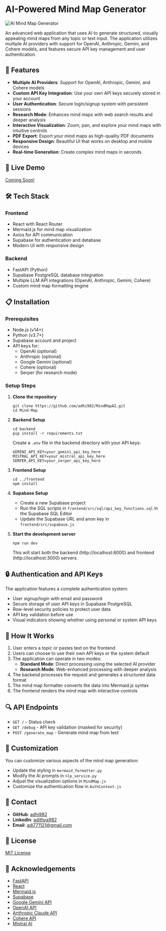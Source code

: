# AI-Powered Mind Map Generator

![AI Mind Map Generator](https://via.placeholder.com/800x400?text=AI+Mind+Map+Generator)

An advanced web application that uses AI to generate structured, visually appealing mind maps from any topic or text input. The application utilizes multiple AI providers with support for OpenAI, Anthropic, Gemini, and Cohere models, and features secure API key management and user authentication.

## 🌟 Features

- **Multiple AI Providers**: Support for OpenAI, Anthropic, Gemini, and Cohere models
- **Custom API Key Integration**: Use your own API keys securely stored in your account
- **User Authentication**: Secure login/signup system with persistent sessions
- **Research Mode**: Enhances mind maps with web search results and deeper analysis
- **Interactive Visualization**: Zoom, pan, and explore your mind maps with intuitive controls
- **PDF Export**: Export your mind maps as high-quality PDF documents
- **Responsive Design**: Beautiful UI that works on desktop and mobile devices
- **Real-time Generation**: Create complex mind maps in seconds

## 🚀 Live Demo

[Coming Soon!](#)

## 🛠️ Tech Stack

### Frontend
- React with React Router
- Mermaid.js for mind map visualization
- Axios for API communication
- Supabase for authentication and database
- Modern UI with responsive design

### Backend
- FastAPI (Python)
- Supabase PostgreSQL database integration
- Multiple LLM API integrations (OpenAI, Anthropic, Gemini, Cohere)
- Custom mind map formatting engine

## 📋 Installation

### Prerequisites
- Node.js (v14+)
- Python (v3.7+)
- Supabase account and project
- API keys for:
  - OpenAI (optional)
  - Anthropic (optional)
  - Google Gemini (optional)
  - Cohere (optional)
  - Serper (for research mode)

### Setup Steps

1. **Clone the repository**
   ```
   git clone https://github.com/adhi982/MindMapAI.git
   cd Mind-Map
   ```

2. **Backend Setup**
   ```
   cd backend
   pip install -r requirements.txt
   ```
   
   Create a `.env` file in the backend directory with your API keys:
   ```
   GEMINI_API_KEY=your_gemini_api_key_here
   MISTRAL_API_KEY=your_mistral_api_key_here
   SERPER_API_KEY=your_serper_api_key_here
   ```

3. **Frontend Setup**
   ```
   cd ../frontend
   npm install
   ```

4. **Supabase Setup**
   - Create a new Supabase project
   - Run the SQL scripts in `frontend/src/sql/api_key_functions.sql` in the Supabase SQL Editor
   - Update the Supabase URL and anon key in `frontend/src/supabase.js`

5. **Start the development server**
   ```
   npm run dev
   ```
   This will start both the backend (http://localhost:8000) and frontend (http://localhost:3000) servers.

## 🔒 Authentication and API Keys

The application features a complete authentication system:
- User signup/login with email and password
- Secure storage of user API keys in Supabase PostgreSQL
- Row-level security policies to protect user data
- API key validation before use
- Visual indicators showing whether using personal or system API keys

## 🧠 How It Works

1. User enters a topic or pastes text on the frontend
2. Users can choose to use their own API keys or the system default
3. The application can operate in two modes:
   - **Standard Mode**: Direct processing using the selected AI provider
   - **Research Mode**: Web-enhanced processing with deeper analysis
4. The backend processes the request and generates a structured data format
5. The mind map formatter converts the data into Mermaid.js syntax
6. The frontend renders the mind map with interactive controls

## 🔍 API Endpoints

- `GET /` - Status check
- `GET /debug` - API key validation (masked for security)
- `POST /generate_map` - Generate mind map from text

## 🔧 Customization

You can customize various aspects of the mind map generation:
- Update the styling in `mermaid_formatter.py`
- Modify the AI prompts in `nlp_service.py`
- Adjust the visualization options in `MindMap.js`
- Customize the authentication flow in `AuthContext.js`

## 👤 Contact

- **GitHub**: [adhi982](https://github.com/adhi982)
- **LinkedIn**: [adithya982](https://www.linkedin.com/in/adithya982)
- **Email**: adi771121@gmail.com

## 📝 License

[MIT License](LICENSE)

## 👏 Acknowledgements

- [FastAPI](https://fastapi.tiangolo.com/)
- [React](https://reactjs.org/)
- [Mermaid.js](https://mermaid-js.github.io/mermaid/)
- [Supabase](https://supabase.com/)
- [Google Gemini API](https://ai.google.dev/)
- [OpenAI API](https://openai.com/api/)
- [Anthropic Claude API](https://www.anthropic.com/)
- [Cohere API](https://cohere.com/)
- [Mistral AI](https://mistral.ai/) 